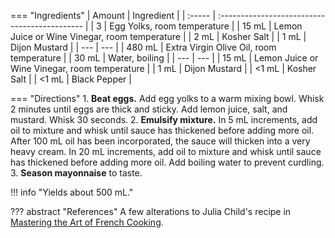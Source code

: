 === "Ingredients"
    | Amount | Ingredient                                    |
    | :----- | :-------------------------------------------- |
    | 3      | Egg Yolks, room temperature                   |
    | 15 mL  | Lemon Juice or Wine Vinegar, room temperature |
    | 2 mL   | Kosher Salt                                   |
    | 1 mL   | Dijon Mustard                                 |
    | ---    | ---                                           |
    | 480 mL | Extra Virgin Olive Oil, room temperature      |
    | 30 mL  | Water, boiling                                |
    | ---    | ---                                           |
    | 15 mL  | Lemon Juice or Wine Vinegar, room temperature |
    | 1 mL   | Dijon Mustard                                 |
    | <1 mL  | Kosher Salt                                   |
    | <1 mL  | Black Pepper                                  |

=== "Directions"
    1. **Beat eggs.** Add egg yolks to a warm mixing bowl. Whisk 2 minutes until eggs are thick and sticky. Add lemon juice, salt, and mustard. Whisk 30 seconds.
    2. **Emulsify mixture.** In 5 mL increments, add oil to mixture and whisk until sauce has thickened before adding more oil. After 100 mL oil has been incorporated, the sauce will thicken into a very heavy cream. In 20 mL increments, add oil to mixture and whisk until sauce has thickened before adding more oil. Add boiling water to prevent curdling.
    3. **Season mayonnaise** to taste.


!!! info "Yields about 500 mL."

??? abstract "References"
    A few alterations to Julia Child's recipe in [Mastering the Art of French Cooking](https://www.amazon.com/Mastering-Art-French-Cooking-Vol/dp/0375413405).
